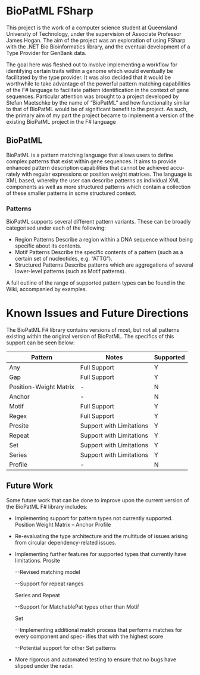 # BioPatML FSharp

This project is the work of a computer science student at Queensland University of Technology, under the supervision of Associate Professor James Hogan. The aim of the project was an exploration of using FSharp with the .NET Bio Bioinformatics library, and the eventual development of a Type Provider for GenBank data.

The goal here was fleshed out to involve implementing a workflow for identifying certain traits within a genome which would eventually be facilitated by the type provider. It was also decided that it would be worthwhile to take advantage of the powerful pattern matching capabilities of the F# language to facilitate pattern identification in the context of gene sequences. Particular attention was brought to a project developed by Stefan Maetschke by the name of “BioPatML” and how functionality similar to that of BioPatML would be of significant benefit to the project. As such, the primary aim of my part the project became to implement a version of the existing BioPatML project in the F# language

## BioPatML
BioPatML is a pattern matching language that allows users to define complex patterns that exist within gene sequences. It aims to provide enhanced pattern description capabilities that cannot be achieved accu- rately with regular expressions or position weight matrices. The language is XML based, whereby the user can describe patterns as individual XML components as well as more structured patterns which contain a collection of these smaller patterns in some structured context.

### Patterns
BioPatML supports several different pattern variants. These can be broadly categorised under each of the following:

* Region Patterns
    Describe a region within a DNA sequence without being specific about its contents.
* Motif Patterns
    Describe the specific contents of a pattern (such as a certain set of nucleotides, e.g. “ATTG”).
* Structured Patterns
    Describe patterns which are aggregations of several lower-level patterns (such as Motif patterns).
    
A full outline of the range of supported pattern types can be found in the Wiki, accompanied by examples.

# Known Issues and Future Directions
The BioPatML F# library contains versions of most, but not all patterns existing within the original version of BioPatML. The specifics of this support can be seen below:

| Pattern | Notes | Supported | 
| --- | --- | --- |
| Any | Full Support | Y |
| Gap | Full Support | Y | 
| Position-Weight Matrix | - | N |
| Anchor | - | N | 
| Motif | Full Support | Y | 
| Regex | Full Support | Y | 
| Prosite | Support with Limitations | Y |
| Repeat | Support with Limitations | Y |
| Set | Support with Limitations | Y | 
| Series | Support with Limitations | Y | 
| Profile | - | N | 

## Future Work 

Some future work that can be done to improve upon the current version of the BioPatML F# library includes:

* Implementing support for pattern types not currently supported.
    Position Weight Matrix – Anchor
    Profile
* Re-evaluating the type architecture and the multitude of issues arising from circular dependency-related issues.
* Implementing further features for supported types that currently have limitations.
    Prosite
    
    --Revised matching model
    
    --Support for repeat ranges
      
    Series and Repeat
    
    --Support for MatchablePat types other than Motif
    
    Set
    
    --Implementing additional match process that performs matches for every component and spec- ifies that with the highest score
    
    --Potential support for other Set patterns
      
* More rigorous and automated testing to ensure that no bugs have slipped under the radar.
